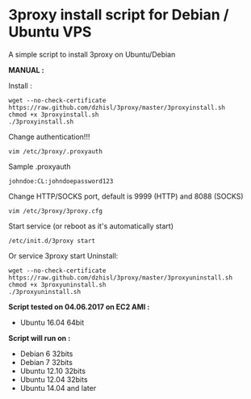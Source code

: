 # 3proxy install script for Debian / Ubuntu VPS

A simple script to install 3proxy on Ubuntu/Debian

**MANUAL :**

Install :

    wget --no-check-certificate https://raw.github.com/dzhisl/3proxy/master/3proxyinstall.sh
    chmod +x 3proxyinstall.sh
    ./3proxyinstall.sh

Change authentication!!!

    vim /etc/3proxy/.proxyauth

Sample .proxyauth

    johndoe:CL:johndoepassword123

Change HTTP/SOCKS port, default is 9999 (HTTP) and 8088 (SOCKS)

    vim /etc/3proxy/3proxy.cfg

Start service (or reboot as it's automatically start)

    /etc/init.d/3proxy start

Or
service 3proxy start
Uninstall:

    wget --no-check-certificate https://raw.github.com/dzhisl/3proxy/master/3proxyuninstall.sh
    chmod +x 3proxyuninstall.sh
    ./3proxyuninstall.sh

**Script tested on 04.06.2017 on EC2 AMI :**

- Ubuntu 16.04 64bit

**Script will run on :**

- Debian 6 32bits
- Debian 7 32bits
- Ubuntu 12.10 32bits
- Ubuntu 12.04 32bits
- Ubuntu 14.04 and later
